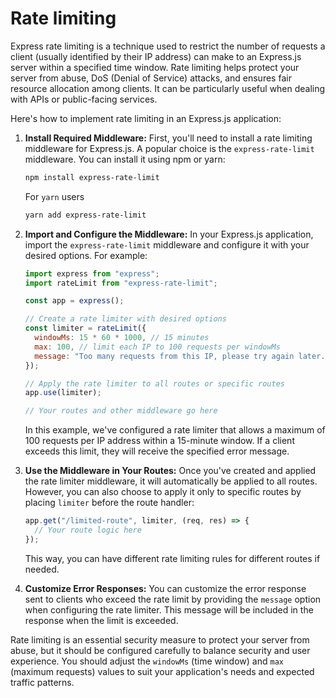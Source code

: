 # Rate limiting

Express rate limiting is a technique used to restrict the number of requests a client (usually identified by their IP address) can make to an Express.js server within a specified time window. Rate limiting helps protect your server from abuse, DoS (Denial of Service) attacks, and ensures fair resource allocation among clients. It can be particularly useful when dealing with APIs or public-facing services.

Here's how to implement rate limiting in an Express.js application:

1. **Install Required Middleware:**
   First, you'll need to install a rate limiting middleware for Express.js. A popular choice is the `express-rate-limit` middleware. You can install it using npm or yarn:

   ```bash
   npm install express-rate-limit
   ```

   For `yarn` users

   ```bash
   yarn add express-rate-limit
   ```

2. **Import and Configure the Middleware:**
   In your Express.js application, import the `express-rate-limit` middleware and configure it with your desired options. For example:

   ```javascript
   import express from "express";
   import rateLimit from "express-rate-limit";

   const app = express();

   // Create a rate limiter with desired options
   const limiter = rateLimit({
     windowMs: 15 * 60 * 1000, // 15 minutes
     max: 100, // limit each IP to 100 requests per windowMs
     message: "Too many requests from this IP, please try again later.",
   });

   // Apply the rate limiter to all routes or specific routes
   app.use(limiter);

   // Your routes and other middleware go here
   ```

   In this example, we've configured a rate limiter that allows a maximum of 100 requests per IP address within a 15-minute window. If a client exceeds this limit, they will receive the specified error message.

3. **Use the Middleware in Your Routes:**
   Once you've created and applied the rate limiter middleware, it will automatically be applied to all routes. However, you can also choose to apply it only to specific routes by placing `limiter` before the route handler:

   ```javascript
   app.get("/limited-route", limiter, (req, res) => {
     // Your route logic here
   });
   ```

   This way, you can have different rate limiting rules for different routes if needed.

4. **Customize Error Responses:**
   You can customize the error response sent to clients who exceed the rate limit by providing the `message` option when configuring the rate limiter. This message will be included in the response when the limit is exceeded.

Rate limiting is an essential security measure to protect your server from abuse, but it should be configured carefully to balance security and user experience. You should adjust the `windowMs` (time window) and `max` (maximum requests) values to suit your application's needs and expected traffic patterns.
